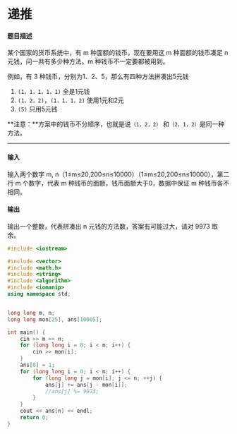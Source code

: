 # 递推

#### 题目描述

某个国家的货币系统中，有 m 种面额的钱币，现在要用这 m 种面额的钱币凑足 n 元钱，问一共有多少种方法。m 种钱币不一定要都被用到。

例如，有 3 种钱币，分别为1、2、5，那么有四种方法拼凑出5元钱

1. `(1，1，1，1，1)` 全是1元钱
2. `(1，2，2)`，`(1，1，1，2)` 使用1元和2元
3. `(5)` 只用5元钱

**注意：**方案中的钱币不分顺序，也就是说`（1，2，2）` 和`（2，1，2）`是同一种方法。

------

#### 输入

输入两个数字 m, n（1≤m≤20,200≤n≤10000）（1≤m≤20,200≤n≤10000），第二行 m 个数字，代表 m 种钱币的面额，钱币面额大于0，数据中保证 m 种钱币各不相同。

#### 输出

输出一个整数，代表拼凑出 n 元钱的方法数，答案有可能过大，请对 9973 取余。

```c++
#include <iostream>

#include <vector>
#include <math.h>
#include <string>
#include <algorithm>
#include <iomanip>
using namespace std;


long long m, n;
long long mon[25], ans[10005];

int main() {
	cin >> m >> n;
	for (long long i = 0; i < m; i++) {
		cin >> mon[i];
	}
	ans[0] = 1;
	for (long long i = 0; i < m; i++) {
		for (long long j = mon[i]; j <= n; ++j) {
			ans[j] += ans[j - mon[i]];
			//ans[j] %= 9973;
		}
	}
	cout << ans[n] << endl;
	return 0;
}

```


